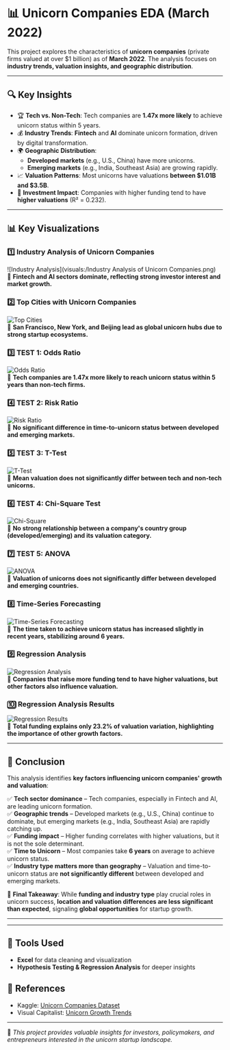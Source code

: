 # 📊 Unicorn Companies EDA (March 2022)

This project explores the characteristics of **unicorn companies** (private firms valued at over $1 billion) as of **March 2022**. The analysis focuses on **industry trends, valuation insights, and geographic distribution**.

---

## 🔍 Key Insights

- 🏆 **Tech vs. Non-Tech**: Tech companies are **1.47x more likely** to achieve unicorn status within 5 years.
- 💰 **Industry Trends**: **Fintech** and **AI** dominate unicorn formation, driven by digital transformation.
- 🌍 **Geographic Distribution**:  
  - **Developed markets** (e.g., U.S., China) have more unicorns.  
  - **Emerging markets** (e.g., India, Southeast Asia) are growing rapidly.  
- 📈 **Valuation Patterns**: Most unicorns have valuations **between $1.01B and $3.5B**.
- 🚀 **Investment Impact**: Companies with higher funding tend to have **higher valuations** (R² = 0.232).  

---

## 📊 Key Visualizations  

### **1️⃣ Industry Analysis of Unicorn Companies**
![Industry Analysis](visuals:/Industry Analysis of Unicorn Companies.png)  
🔹 **Fintech and AI sectors dominate, reflecting strong investor interest and market growth.**

### **2️⃣ Top Cities with Unicorn Companies**
![Top Cities](visuals/Top%20Cities%20with%20Unicorn%20Companies.png)  
🔹 **San Francisco, New York, and Beijing lead as global unicorn hubs due to strong startup ecosystems.**

### **3️⃣ TEST 1: Odds Ratio**
![Odds Ratio](visuals/TEST%201-%20ODDS%20RATIO.png)  
🔹 **Tech companies are 1.47x more likely to reach unicorn status within 5 years than non-tech firms.**

### **4️⃣ TEST 2: Risk Ratio**
![Risk Ratio](visuals/TEST%202-%20RISK%20RATIO.png)  
🔹 **No significant difference in time-to-unicorn status between developed and emerging markets.**

### **5️⃣ TEST 3: T-Test**
![T-Test](visuals/TEST%203%20-%20T-TEST.png)  
🔹 **Mean valuation does not significantly differ between tech and non-tech unicorns.**

### **6️⃣ TEST 4: Chi-Square Test**
![Chi-Square](visuals/TEST%204-%20CHI-SQUARE.png)  
🔹 **No strong relationship between a company's country group (developed/emerging) and its valuation category.**

### **7️⃣ TEST 5: ANOVA**
![ANOVA](visuals/TEST%205-ANOVA.png)  
🔹 **Valuation of unicorns does not significantly differ between developed and emerging countries.**

### **8️⃣ Time-Series Forecasting**
![Time-Series Forecasting](visuals/Time-series%20Forecasting.png)  
🔹 **The time taken to achieve unicorn status has increased slightly in recent years, stabilizing around 6 years.**

### **9️⃣ Regression Analysis**
![Regression Analysis](visuals/Regression%20Analysis.png)  
🔹 **Companies that raise more funding tend to have higher valuations, but other factors also influence valuation.**

### **🔟 Regression Analysis Results**
![Regression Results](visuals/Regression%20Analysis%20Results.png)  
🔹 **Total funding explains only 23.2% of valuation variation, highlighting the importance of other growth factors.**

---

## 📢 Conclusion

This analysis identifies **key factors influencing unicorn companies' growth and valuation**:  

✅ **Tech sector dominance** – Tech companies, especially in Fintech and AI, are leading unicorn formation.  
✅ **Geographic trends** – Developed markets (e.g., U.S., China) continue to dominate, but emerging markets (e.g., India, Southeast Asia) are rapidly catching up.  
✅ **Funding impact** – Higher funding correlates with higher valuations, but it is not the sole determinant.  
✅ **Time to Unicorn** – Most companies take **6 years** on average to achieve unicorn status.  
✅ **Industry type matters more than geography** – Valuation and time-to-unicorn status are **not significantly different** between developed and emerging markets.  

📌 **Final Takeaway**: While **funding and industry type** play crucial roles in unicorn success, **location and valuation differences are less significant than expected**, signaling **global opportunities** for startup growth.  

---



---

## 🚀 Tools Used
- **Excel** for data cleaning and visualization
- **Hypothesis Testing & Regression Analysis** for deeper insights  

## 📌 References
- Kaggle: [Unicorn Companies Dataset](https://www.kaggle.com/datasets/deepcontractor/unicorn-companies-dataset)
- Visual Capitalist: [Unicorn Growth Trends](https://www.visualcapitalist.com/)

---

📢 *This project provides valuable insights for investors, policymakers, and entrepreneurs interested in the unicorn startup landscape.*
